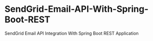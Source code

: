 # SendGrid-Email-API-With-Spring-Boot-REST
SendGrid Email API Integration With Spring Boot REST Application
